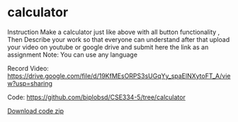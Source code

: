 # calculator

Instruction
Make a calculator just like above with all button functionality , Then Describe your work so that
everyone can understand after that upload your video on youtube or google drive and submit here the
link as an assignment
Note: You can use any language

Record Video:
https://drive.google.com/file/d/19KfMEsORPS3sUGqYy_spaElNXytoFT_A/view?usp=sharing

Code: https://github.com/biplobsd/CSE334-5/tree/calculator

[Download code zip](https://github.com/biplobsd/CSE334-5/archive/refs/heads/calculator.zip)
